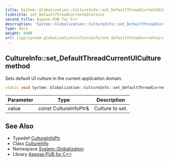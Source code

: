 ```yaml
---
title: System::Globalization::CultureInfo::set_DefaultThreadCurrentUICulture method
linktitle: set_DefaultThreadCurrentUICulture
second_title: Aspose.PUB for C++
description: 'System::Globalization::CultureInfo::set_DefaultThreadCurrentUICulture method. Sets default UI culture in the current application domain in C++.'
type: docs
weight: 4400
url: /cpp/system.globalization/cultureinfo/set_defaultthreadcurrentuiculture/
---
```

## CultureInfo::set_DefaultThreadCurrentUICulture method


Sets default UI culture in the current application domain.

```cpp
static void System::Globalization::CultureInfo::set_DefaultThreadCurrentUICulture(const CultureInfoPtr &value)
```


| Parameter | Type | Description |
| --- | --- | --- |
| value | const CultureInfoPtr\& | Culture to set. |

## See Also

* Typedef [CultureInfoPtr](../../cultureinfoptr/)
* Class [CultureInfo](../)
* Namespace [System::Globalization](../../)
* Library [Aspose.PUB for C++](../../../)
